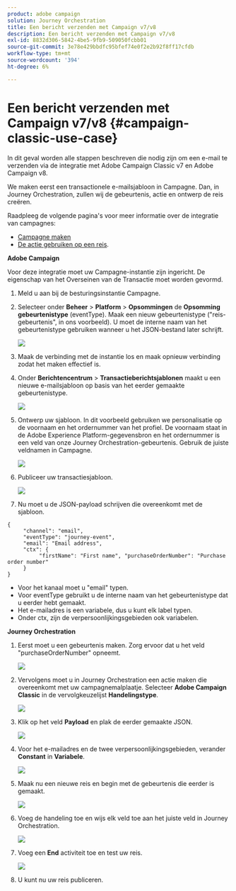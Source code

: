 ```yaml
---
product: adobe campaign
solution: Journey Orchestration
title: Een bericht verzenden met Campaign v7/v8
description: Een bericht verzenden met Campaign v7/v8
exl-id: 8832d306-5842-4be5-9fb9-509050fcbb01
source-git-commit: 3e78e429bbdfc95bfef74e0f2e2b92f8ff17cfdb
workflow-type: tm+mt
source-wordcount: '394'
ht-degree: 6%

---
```


# Een bericht verzenden met Campaign v7/v8 {#campaign-classic-use-case}

In dit geval worden alle stappen beschreven die nodig zijn om een e-mail te verzenden via de integratie met Adobe Campaign Classic v7 en Adobe Campaign v8.

We maken eerst een transactionele e-mailsjabloon in Campagne. Dan, in Journey Orchestration, zullen wij de gebeurtenis, actie en ontwerp de reis creëren.

Raadpleeg de volgende pagina&#39;s voor meer informatie over de integratie van campagnes:

* [Campagne maken](../action/acc-action.md)
* [De actie gebruiken op een reis](../building-journeys/using-adobe-campaign-classic.md).

**Adobe Campaign**

Voor deze integratie moet uw Campagne-instantie zijn ingericht. De eigenschap van het Overseinen van de Transactie moet worden gevormd.

1. Meld u aan bij de besturingsinstantie Campagne.

1. Selecteer onder **Beheer** > **Platform** > **Opsommingen** de **Opsomming gebeurtenistype** (eventType). Maak een nieuw gebeurtenistype (&quot;reis-gebeurtenis&quot;, in ons voorbeeld). U moet de interne naam van het gebeurtenistype gebruiken wanneer u het JSON-bestand later schrijft.

   ![](../assets/accintegration-uc-1.png)

1. Maak de verbinding met de instantie los en maak opnieuw verbinding zodat het maken effectief is.

1. Onder **Berichtencentrum** > **Transactieberichtsjablonen** maakt u een nieuwe e-mailsjabloon op basis van het eerder gemaakte gebeurtenistype.

   ![](../assets/accintegration-uc-2.png)

1. Ontwerp uw sjabloon. In dit voorbeeld gebruiken we personalisatie op de voornaam en het ordernummer van het profiel. De voornaam staat in de Adobe Experience Platform-gegevensbron en het ordernummer is een veld van onze Journey Orchestration-gebeurtenis. Gebruik de juiste veldnamen in Campagne.

   ![](../assets/accintegration-uc-3.png)

1. Publiceer uw transactiesjabloon.

   ![](../assets/accintegration-uc-4.png)

1. Nu moet u de JSON-payload schrijven die overeenkomt met de sjabloon.

```
{
     "channel": "email",
     "eventType": "journey-event",
     "email": "Email address",
     "ctx": {
          "firstName": "First name", "purchaseOrderNumber": "Purchase order number"
     }
}
```

* Voor het kanaal moet u &quot;email&quot; typen.
* Voor eventType gebruikt u de interne naam van het gebeurtenistype dat u eerder hebt gemaakt.
* Het e-mailadres is een variabele, dus u kunt elk label typen.
* Onder ctx, zijn de verpersoonlijkingsgebieden ook variabelen.

**Journey Orchestration**

1. Eerst moet u een gebeurtenis maken. Zorg ervoor dat u het veld &quot;purchaseOrderNumber&quot; opneemt.

   ![](../assets/accintegration-uc-5.png)

1. Vervolgens moet u in Journey Orchestration een actie maken die overeenkomt met uw campagnemalplaatje. Selecteer **Adobe Campaign Classic** in de vervolgkeuzelijst **Handelingstype**.

   ![](../assets/accintegration-uc-6.png)

1. Klik op het veld **Payload** en plak de eerder gemaakte JSON.

   ![](../assets/accintegration-uc-7.png)

1. Voor het e-mailadres en de twee verpersoonlijkingsgebieden, verander **Constant** in **Variabele**.

   ![](../assets/accintegration-uc-8.png)

1. Maak nu een nieuwe reis en begin met de gebeurtenis die eerder is gemaakt.

   ![](../assets/accintegration-uc-9.png)

1. Voeg de handeling toe en wijs elk veld toe aan het juiste veld in Journey Orchestration.

   ![](../assets/accintegration-uc-10.png)

1. Voeg een **End** activiteit toe en test uw reis.

   ![](../assets/accintegration-uc-11.png)

1. U kunt nu uw reis publiceren.
